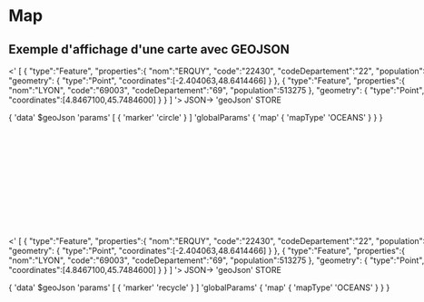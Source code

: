 # Map

## Exemple d'affichage d'une carte avec GEOJSON

<div style="width: 800px; height:300px;">
<discovery-tile url="https://sandbox.senx.io/api/v0/exec" type="map" chart-title="">
<'
[
    {
        "type":"Feature",
        "properties":{
            "nom":"ERQUY",
            "code":"22430",
            "codeDepartement":"22",
            "population":3898
        },
        "geometry": {
            "type":"Point",
            "coordinates":[-2.404063,48.6414466]
        }
    },
    {
        "type":"Feature",
        "properties":{
            "nom":"LYON",
            "code":"69003",
            "codeDepartement":"69",
            "population":513275
        },
        "geometry": {
            "type":"Point",
            "coordinates":[4.8467100,45.7484600]
        }
    }
]     
'> 
JSON-> 'geoJson' STORE

{
    'data' $geoJson
    'params' [ { 'marker' 'circle' } ]
    'globalParams' {
        'map' {
            'mapType' 'OCEANS'
        }
    }
}
</discovery-tile>
</div>
<div style="min-height: 800px; width: 800px;">
<warp-view-editor url="https://data.hexa-data.fr/api/v0/exec" width-px=800 theme="dark" id="editor horizontal-layout="false" show-result="false" show-execute="false" >
<'
[
    {
        "type":"Feature",
        "properties":{
            "nom":"ERQUY",
            "code":"22430",
            "codeDepartement":"22",
            "population":3898
        },
        "geometry": {
            "type":"Point",
            "coordinates":[-2.404063,48.6414466]
        }
    },
    {
        "type":"Feature",
        "properties":{
            "nom":"LYON",
            "code":"69003",
            "codeDepartement":"69",
            "population":513275
        },
        "geometry": {
            "type":"Point",
            "coordinates":[4.8467100,45.7484600]
        }
    }
]     
'> 
JSON-> 'geoJson' STORE

{
    'data' $geoJson
    'params' [ { 'marker' 'recycle' } ]
    'globalParams' {
        'map' {
            'mapType' 'OCEANS'
        }
    }
}
</warp-view-editor>
</div>